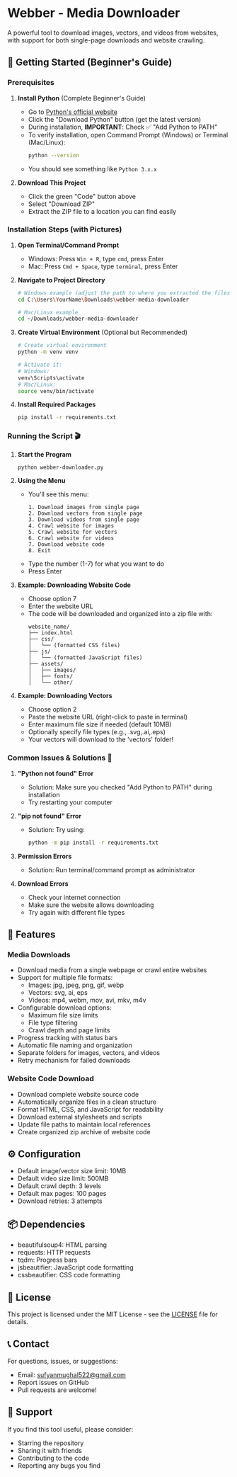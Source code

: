 # Webber - Media Downloader

A powerful tool to download images, vectors, and videos from websites, with support for both single-page downloads and website crawling.

## 🚀 Getting Started (Beginner's Guide)

### Prerequisites

1. **Install Python** (Complete Beginner's Guide)
   - Go to [Python's official website](https://www.python.org/downloads/)
   - Click the "Download Python" button (get the latest version)
   - During installation, **IMPORTANT**: Check ✅ "Add Python to PATH"
   - To verify installation, open Command Prompt (Windows) or Terminal (Mac/Linux):
     ```bash
     python --version
     ```
   - You should see something like `Python 3.x.x`

2. **Download This Project**
   - Click the green "Code" button above
   - Select "Download ZIP"
   - Extract the ZIP file to a location you can find easily

### Installation Steps (with Pictures)

1. **Open Terminal/Command Prompt**
   - Windows: Press `Win + R`, type `cmd`, press Enter
   - Mac: Press `Cmd + Space`, type `terminal`, press Enter

2. **Navigate to Project Directory**
   ```bash
   # Windows example (adjust the path to where you extracted the files)
   cd C:\Users\YourName\Downloads\webber-media-downloader
   
   # Mac/Linux example
   cd ~/Downloads/webber-media-downloader
   ```

3. **Create Virtual Environment** (Optional but Recommended)
   ```bash
   # Create virtual environment
   python -m venv venv
   
   # Activate it:
   # Windows:
   venv\Scripts\activate
   # Mac/Linux:
   source venv/bin/activate
   ```

4. **Install Required Packages**
   ```bash
   pip install -r requirements.txt
   ```

### Running the Script 🎬

1. **Start the Program**
   ```bash
   python webber-downloader.py
   ```

2. **Using the Menu**
   - You'll see this menu:
     ```
     1. Download images from single page
     2. Download vectors from single page
     3. Download videos from single page
     4. Crawl website for images
     5. Crawl website for vectors
     6. Crawl website for videos
     7. Download website code
     8. Exit
     ```
   - Type the number (1-7) for what you want to do
   - Press Enter

3. **Example: Downloading Website Code**
   - Choose option 7
   - Enter the website URL
   - The code will be downloaded and organized into a zip file with:
     ```
     website_name/
     ├── index.html
     ├── css/
     │   └── (formatted CSS files)
     ├── js/
     │   └── (formatted JavaScript files)
     ├── assets/
     │   ├── images/
     │   ├── fonts/
     │   └── other/
     ```

4. **Example: Downloading Vectors**
   - Choose option 2
   - Paste the website URL (right-click to paste in terminal)
   - Enter maximum file size if needed (default 10MB)
   - Optionally specify file types (e.g., .svg,.ai,.eps)
   - Your vectors will download to the 'vectors' folder!

### Common Issues & Solutions 🔧

1. **"Python not found" Error**
   - Solution: Make sure you checked "Add Python to PATH" during installation
   - Try restarting your computer

2. **"pip not found" Error**
   - Solution: Try using:
     ```bash
     python -m pip install -r requirements.txt
     ```

3. **Permission Errors**
   - Solution: Run terminal/command prompt as administrator

4. **Download Errors**
   - Check your internet connection
   - Make sure the website allows downloading
   - Try again with different file types

## 🎯 Features

### Media Downloads

- Download media from a single webpage or crawl entire websites
- Support for multiple file formats:
  - Images: jpg, jpeg, png, gif, webp
  - Vectors: svg, ai, eps
  - Videos: mp4, webm, mov, avi, mkv, m4v
- Configurable download options:
  - Maximum file size limits
  - File type filtering
  - Crawl depth and page limits
- Progress tracking with status bars
- Automatic file naming and organization
- Separate folders for images, vectors, and videos
- Retry mechanism for failed downloads

### Website Code Download
- Download complete website source code
- Automatically organize files in a clean structure
- Format HTML, CSS, and JavaScript for readability
- Download external stylesheets and scripts
- Update file paths to maintain local references
- Create organized zip archive of website code

## ⚙️ Configuration

- Default image/vector size limit: 10MB
- Default video size limit: 500MB
- Default crawl depth: 3 levels
- Default max pages: 100 pages
- Download retries: 3 attempts

## 📦 Dependencies

- beautifulsoup4: HTML parsing
- requests: HTTP requests
- tqdm: Progress bars
- jsbeautifier: JavaScript code formatting
- cssbeautifier: CSS code formatting

## 📄 License

This project is licensed under the MIT License - see the [LICENSE](LICENSE) file for details.

## 📞 Contact

For questions, issues, or suggestions:
- Email: sufyanmughal522@gmail.com
- Report issues on GitHub
- Pull requests are welcome!

## 🙏 Support

If you find this tool useful, please consider:
- Starring the repository
- Sharing it with friends
- Contributing to the code
- Reporting any bugs you find
